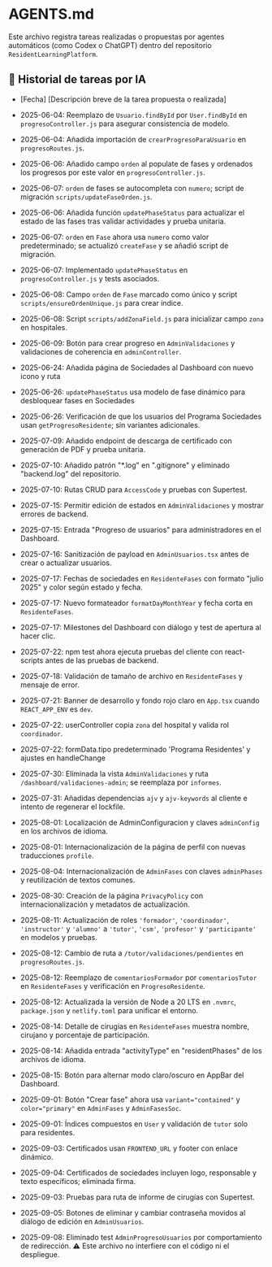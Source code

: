 # AGENTS.md

Este archivo registra tareas realizadas o propuestas por agentes automáticos (como Codex o ChatGPT) dentro del repositorio `ResidentLearningPlatform`.

## 📌 Historial de tareas por IA

- [Fecha] [Descripción breve de la tarea propuesta o realizada]
- 2025-06-04: Reemplazo de `Usuario.findById` por `User.findById` en `progresoController.js` para asegurar consistencia de modelo.
- 2025-06-04: Añadida importación de `crearProgresoParaUsuario` en `progresoRoutes.js`.
- 2025-06-06: Añadido campo `orden` al populate de fases y ordenados los progresos por este valor en `progresoController.js`.
- 2025-06-07: `orden` de fases se autocompleta con `numero`; script de migración `scripts/updateFaseOrden.js`.
- 2025-06-06: Añadida función `updatePhaseStatus` para actualizar el estado de las fases tras validar actividades y prueba unitaria.
- 2025-06-07: `orden` en `Fase` ahora usa `numero` como valor predeterminado; se actualizó `createFase` y se añadió script de migración.
- 2025-06-07: Implementado `updatePhaseStatus` en `progresoController.js` y tests asociados.
- 2025-06-08: Campo `orden` de `Fase` marcado como único y script `scripts/ensureOrdenUnique.js` para crear índice.
- 2025-06-08: Script `scripts/addZonaField.js` para inicializar campo `zona` en hospitales.
- 2025-06-09: Botón para crear progreso en `AdminValidaciones` y validaciones de coherencia en `adminController`.
- 2025-06-24: Añadida página de Sociedades al Dashboard con nuevo icono y ruta
- 2025-06-26: `updatePhaseStatus` usa modelo de fase dinámico para desbloquear fases en Sociedades
- 2025-06-26: Verificación de que los usuarios del Programa Sociedades usan `getProgresoResidente`; sin variantes adicionales.
- 2025-07-09: Añadido endpoint de descarga de certificado con generación de PDF y prueba unitaria.
- 2025-07-10: Añadido patrón "\*.log" en ".gitignore" y eliminado "backend.log" del repositorio.
- 2025-07-10: Rutas CRUD para `AccessCode` y pruebas con Supertest.
- 2025-07-15: Permitir edición de estados en `AdminValidaciones` y mostrar errores de backend.
- 2025-07-15: Entrada "Progreso de usuarios" para administradores en el Dashboard.
- 2025-07-16: Sanitización de payload en `AdminUsuarios.tsx` antes de crear o
  actualizar usuarios.
- 2025-07-17: Fechas de sociedades en `ResidenteFases` con formato "julio 2025"
  y color según estado y fecha.
- 2025-07-17: Nuevo formateador `formatDayMonthYear` y fecha corta en `ResidenteFases`.
- 2025-07-17: Milestones del Dashboard con diálogo y test de apertura al hacer clic.
- 2025-07-22: npm test ahora ejecuta pruebas del cliente con react-scripts antes de las pruebas de backend.
- 2025-07-18: Validación de tamaño de archivo en `ResidenteFases` y mensaje de error.
- 2025-07-21: Banner de desarrollo y fondo rojo claro en `App.tsx` cuando
  `REACT_APP_ENV` es `dev`.
- 2025-07-22: userController copia `zona` del hospital y valida rol `coordinador`.
- 2025-07-22: formData.tipo predeterminado 'Programa Residentes' y ajustes en handleChange
- 2025-07-30: Eliminada la vista `AdminValidaciones` y ruta `/dashboard/validaciones-admin`; se reemplaza por `informes`.
- 2025-07-31: Añadidas dependencias `ajv` y `ajv-keywords` al cliente e intento de regenerar el lockfile.
- 2025-08-01: Localización de AdminConfiguracion y claves `adminConfig` en los archivos de idioma.
- 2025-08-01: Internacionalización de la página de perfil con nuevas traducciones `profile`.
- 2025-08-04: Internacionalización de `AdminFases` con claves `adminPhases` y reutilización de textos comunes.
- 2025-08-30: Creación de la página `PrivacyPolicy` con internacionalización y metadatos de actualización.
- 2025-08-11: Actualización de roles `'formador'`, `'coordinador'`, `'instructor'` y `'alumno'` a `'tutor'`, `'csm'`, `'profesor'` y `'participante'` en modelos y pruebas.
- 2025-08-12: Cambio de ruta a `/tutor/validaciones/pendientes` en `progresoRoutes.js`.
- 2025-08-12: Reemplazo de `comentariosFormador` por `comentariosTutor` en `ResidenteFases` y verificación en `ProgresoResidente`.
- 2025-08-12: Actualizada la versión de Node a 20 LTS en `.nvmrc`, `package.json` y `netlify.toml` para unificar el entorno.
- 2025-08-14: Detalle de cirugías en `ResidenteFases` muestra nombre, cirujano y porcentaje de participación.

- 2025-08-14: Añadida entrada "activityType" en "residentPhases" de los archivos de idioma.
- 2025-08-15: Botón para alternar modo claro/oscuro en AppBar del Dashboard.
- 2025-09-01: Botón "Crear fase" ahora usa `variant="contained"` y `color="primary"` en `AdminFases` y `AdminFasesSoc`.
- 2025-09-01: Índices compuestos en `User` y validación de `tutor` solo para residentes.
- 2025-09-03: Certificados usan `FRONTEND_URL` y footer con enlace dinámico.
- 2025-09-04: Certificados de sociedades incluyen logo, responsable y texto específicos; eliminada firma.
- 2025-09-03: Pruebas para ruta de informe de cirugías con Supertest.
- 2025-09-05: Botones de eliminar y cambiar contraseña movidos al diálogo de edición en `AdminUsuarios`.
- 2025-09-08: Eliminado test `AdminProgresoUsuarios` por comportamiento de redirección.
⚠️ Este archivo no interfiere con el código ni el despliegue.
